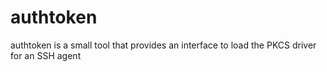# authtoken
authtoken is a small tool that provides an interface to load the PKCS driver for an SSH agent
